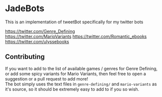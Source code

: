 # JadeBots

This is an implementation of tweetBot specifically for my twitter bots

https://twitter.com/Genre_Defining  
https://twitter.com/MarioVariants
https://twitter.com/Romantic_ebooks  
https://twitter.com/ulyssebooks

## Contributing

If you want to add to the list of available games / genres for Genre Defining, or add some spicy variants for Mario Variants, then feel free to open a suggestion or a pull request to add more!  
The bot simply uses the text files in `genre-defining/` and `mario-variants` as it's source, so it should be extremely easy to add to if you so wish.
